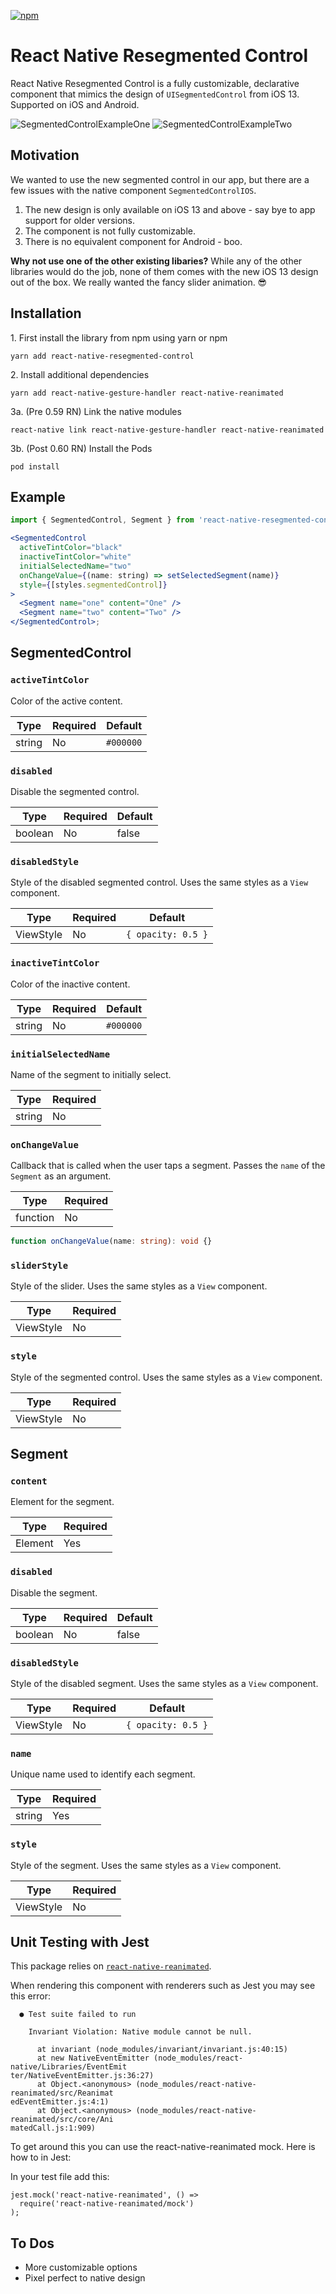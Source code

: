 [![npm](https://img.shields.io/npm/v/react-native-resegmented-control)](https://www.npmjs.com/package/react-native-resegmented-control)

# React Native Resegmented Control

React Native Resegmented Control is a fully customizable, declarative component that mimics the design of `UISegmentedControl` from iOS 13. Supported on iOS and Android.

![SegmentedControlExampleOne](docs/images/example-one.gif?raw=true)
![SegmentedControlExampleTwo](docs/images/example-two.gif?raw=true)

## Motivation

We wanted to use the new segmented control in our app, but there are a few issues with the native component `SegmentedControlIOS`.

1. The new design is only available on iOS 13 and above - say bye to app support for older versions.
2. The component is not fully customizable.
3. There is no equivalent component for Android - boo.

**Why not use one of the other existing libaries?**
While any of the other libraries would do the job, none of them comes with the new iOS 13 design out of the box. We really wanted the fancy slider animation. 😎

## Installation

1\. First install the library from npm using yarn or npm

`yarn add react-native-resegmented-control`

2\. Install additional dependencies

`yarn add react-native-gesture-handler react-native-reanimated`

3a. (Pre 0.59 RN) Link the native modules

`react-native link react-native-gesture-handler react-native-reanimated`

3b. (Post 0.60 RN) Install the Pods

`pod install`

## Example

```jsx
import { SegmentedControl, Segment } from 'react-native-resegmented-control';

<SegmentedControl
  activeTintColor="black"
  inactiveTintColor="white"
  initialSelectedName="two"
  onChangeValue={(name: string) => setSelectedSegment(name)}
  style={[styles.segmentedControl]}
>
  <Segment name="one" content="One" />
  <Segment name="two" content="Two" />
</SegmentedControl>;
```

## SegmentedControl

### `activeTintColor`

Color of the active content.

| Type   | Required | Default   |
| ------ | -------- | --------- |
| string | No       | `#000000` |

### `disabled`

Disable the segmented control.

| Type    | Required | Default |
| ------- | -------- | ------- |
| boolean | No       | false   |

### `disabledStyle`

Style of the disabled segmented control. Uses the same styles as a `View` component.

| Type      | Required | Default            |
| --------- | -------- | ------------------ |
| ViewStyle | No       | `{ opacity: 0.5 }` |

### `inactiveTintColor`

Color of the inactive content.

| Type   | Required | Default   |
| ------ | -------- | --------- |
| string | No       | `#000000` |

### `initialSelectedName`

Name of the segment to initially select.

| Type   | Required |
| ------ | -------- |
| string | No       |

### `onChangeValue`

Callback that is called when the user taps a segment. Passes the `name` of the `Segment` as an argument.

| Type     | Required |
| -------- | -------- |
| function | No       |

```ts
function onChangeValue(name: string): void {}
```

### `sliderStyle`

Style of the slider. Uses the same styles as a `View` component.

| Type      | Required |
| --------- | -------- |
| ViewStyle | No       |

### `style`

Style of the segmented control. Uses the same styles as a `View` component.

| Type      | Required |
| --------- | -------- |
| ViewStyle | No       |

## Segment

### `content`

Element for the segment.

| Type    | Required |
| ------- | -------- |
| Element | Yes      |

### `disabled`

Disable the segment.

| Type    | Required | Default |
| ------- | -------- | ------- |
| boolean | No       | false   |

### `disabledStyle`

Style of the disabled segment. Uses the same styles as a `View` component.

| Type      | Required | Default            |
| --------- | -------- | ------------------ |
| ViewStyle | No       | `{ opacity: 0.5 }` |

### `name`

Unique name used to identify each segment.

| Type   | Required |
| ------ | -------- |
| string | Yes      |

### `style`

Style of the segment. Uses the same styles as a `View` component.

| Type      | Required |
| --------- | -------- |
| ViewStyle | No       |

## Unit Testing with Jest

This package relies on [`react-native-reanimated`](https://github.com/software-mansion/react-native-reanimated).

When rendering this component with renderers such as Jest you may see this error:

```
  ● Test suite failed to run

    Invariant Violation: Native module cannot be null.

      at invariant (node_modules/invariant/invariant.js:40:15)
      at new NativeEventEmitter (node_modules/react-native/Libraries/EventEmit
ter/NativeEventEmitter.js:36:27)
      at Object.<anonymous> (node_modules/react-native-reanimated/src/Reanimat
edEventEmitter.js:4:1)
      at Object.<anonymous> (node_modules/react-native-reanimated/src/core/Ani
matedCall.js:1:909)
```

To get around this you can use the react-native-reanimated mock. Here is how to in Jest:

In your test file add this:

```
jest.mock('react-native-reanimated', () =>
  require('react-native-reanimated/mock')
);
```

## To Dos

- More customizable options
- Pixel perfect to native design
